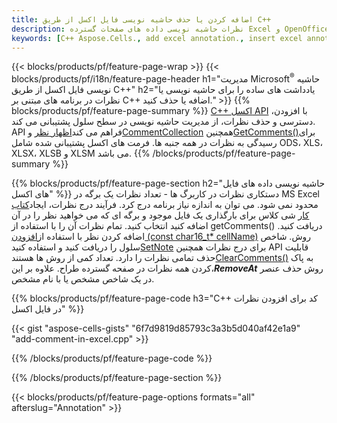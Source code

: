 ```yaml
---
title: اضافه کردن یا حذف حاشیه نویسی فایل اکسل از طریق C++
description: نظرات حاشیه نویسی داده های صفحات گسترده Excel و OpenOffice را با کتابخانه C++ اضافه یا حذف کنید.
keywords: [C++ Aspose.Cells., add excel annotation., insert excel annotation., access excel annotation., remove excel annotation., delete excel annotation., add annotation in excel., insert annotation in excel., access annotation in excel., remove annotation in excel., delete annotation in excel]
---
```

{{< blocks/products/pf/feature-page-wrap >}}
{{< blocks/products/pf/i18n/feature-page-header h1="مدیریت Microsoft<sup>&reg;</sup> حاشیه نویسی فایل اکسل از طریق C++" h2="یادداشت های ساده را برای حاشیه نویسی یا نظرات در برنامه های مبتنی بر C++ اضافه یا حذف کنید." >}}
{{% blocks/products/pf/feature-page-summary %}}
[C++ اکسل API](/cells/fa/cpp/) با افزودن، دسترسی و حذف نظرات، از مدیریت حاشیه نویسی در سطح سلول پشتیبانی می کند. API فراهم می کند[اظهار نظر](https://reference.aspose.com/cells/cpp/aspose.cells/comment/) و[CommentCollection](https://reference.aspose.com/cells/cpp/aspose.cells/commentcollection/) همچنین[GetComments()](https://reference.aspose.com/cells/cpp/aspose.cells/worksheet/getcomments/)برای رسیدگی به نظرات در همه جنبه ها. فرمت های اکسل پشتیبانی شده شامل ODS، XLS، XLSX، XLSB و XLSM می باشد.
{{% /blocks/products/pf/feature-page-summary %}}

{{% blocks/products/pf/feature-page-section h2="حاشیه نویسی داده های فایل های اکسل" %}}
 دستکاری نظرات در کاربرگ ها - تعداد نظرات یک برگه در MS Excel محدود نمی شود. می توان به اندازه نیاز برنامه درج کرد. فرآیند درج نظرات، ایجاد[کتاب کار](https://reference.aspose.com/cells/cpp/aspose.cells/workbook/) شی کلاس برای بارگذاری یک فایل موجود و برگه ای که می خواهید نظر را در آن اضافه کنید انتخاب کنید. تمام نظرات آن را با استفاده از getComments() دریافت کنید. اضافه کردن نظر با استفاده از[افزودن (const char16_t* cellName)](https://reference.aspose.com/cells/cpp/aspose.cells/commentcollection/add/) روش. شاخص سلول را دریافت کنید و استفاده کنید[SetNote](https://reference.aspose.com/cells/cpp/aspose.cells/comment/setnote/) برای درج نظرات همچنین API قابلیت حذف تمامی نظرات را دارد. تعداد کمی از روش ها هستند[ClearComments()](https://reference.aspose.com/cells/cpp/aspose.cells/worksheet/clearcomments/) به پاک کردن همه نظرات در صفحه گسترده طراح. علاوه بر این،***RemoveAt*** روش حذف عنصر در یک شاخص مشخص یا با نام مشخص.

{{% blocks/products/pf/feature-page-code h3="C++ کد برای افزودن نظرات در فایل اکسل" %}}

{{< gist "aspose-cells-gists" "6f7d9819d85793c3a3b5d040af42e1a9" "add-comment-in-excel.cpp" >}}

{{% /blocks/products/pf/feature-page-code %}}

{{% /blocks/products/pf/feature-page-section %}}

{{< blocks/products/pf/feature-page-options formats="all" afterslug="Annotation" >}}
